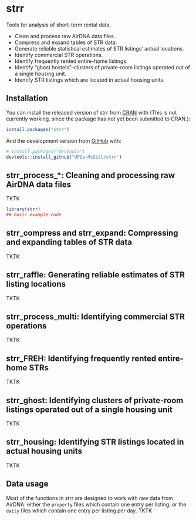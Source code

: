
<!-- README.md is generated from README.Rmd. Please edit that file -->

# strr

<!-- badges: start -->

<!-- badges: end -->

Tools for analysis of short-term rental data.

  - Clean and process raw AirDNA data files.
  - Compress and expand tables of STR data.
  - Generate reliable statistical estimates of STR listings’ actual
    locations.
  - Identify commercial STR operations.
  - Identify frequently rented entire-home listings.
  - Identify “ghost hostels”–clusters of private-room listings operated
    out of a single housing unit.
  - Identify STR listings which are located in actual housing units.

## Installation

You can install the released version of strr from
[CRAN](https://CRAN.R-project.org) with (This is not currently working,
since the package has not yet been submitted to CRAN.):

``` r
install.packages("strr")
```

And the development version from [GitHub](https://github.com/) with:

``` r
# install.packages("devtools")
devtools::install_github("UPGo-McGill/strr")
```

## strr\_process\_\*: Cleaning and processing raw AirDNA data files

TKTK

``` r
library(strr)
## basic example code
```

## strr\_compress and strr\_expand: Compressing and expanding tables of STR data

TKTK

## strr\_raffle: Generating reliable estimates of STR listing locations

TKTK

## strr\_process\_multi: Identifying commercial STR operations

TKTK

## strr\_FREH: Identifying frequently rented entire-home STRs

TKTK

## strr\_ghost: Identifying clusters of private-room listings operated out of a single housing unit

TKTK

## strr\_housing: Identifying STR listings located in actual housing units

TKTK

## Data usage

Most of the functions in strr are designed to work with raw data from
AirDNA: either the `property` files which contain one entry per listing,
or the `daily` files which contain one entry per listing per day. TKTK

